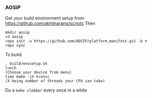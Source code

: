 ### AOSiP

Get your build environment setup from https://github.com/akhilnarang/scripts
Then
```
mkdir aosip
cd aosip
repo init -u https://github.com/AOSIP/platform_manifest.git -b n
repo sync
```
To build
```
. build/envsetup.sh
lunch
(Choose your device from menu)
time make -jX kronic
(X being number of threads your CPU can take)
```
Do a ```make clobber``` every once in a while
